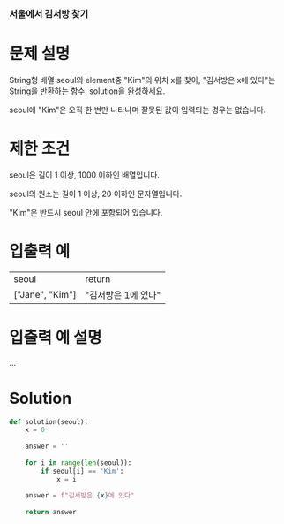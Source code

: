 
### 서울에서 김서방 찾기

# 문제 설명
String형 배열 seoul의 element중 "Kim"의 위치 x를 찾아, "김서방은 x에 있다"는 String을 반환하는 함수, solution을 완성하세요. <br>

seoul에 "Kim"은 오직 한 번만 나타나며 잘못된 값이 입력되는 경우는 없습니다.
# 제한 조건
seoul은 길이 1 이상, 1000 이하인 배열입니다.

seoul의 원소는 길이 1 이상, 20 이하인 문자열입니다.

"Kim"은 반드시 seoul 안에 포함되어 있습니다.

# 입출력 예
<table>
  <tr>
    <td>
      seoul
    </td>
    <td>
      return
    </td>
    </tr>
    <tr>
    <td>["Jane", "Kim"]	
      </td>
      <td>"김서방은 1에 있다"
      </td>
  </tr>
  </table>
  
# 입출력 예 설명
...

# Solution

```python
def solution(seoul):
    x = 0
    
    answer = ''
    
    for i in range(len(seoul)):
        if seoul[i] == 'Kim':
            x = i
    
    answer = f"김서방은 {x}에 있다"
    
    return answer
```
